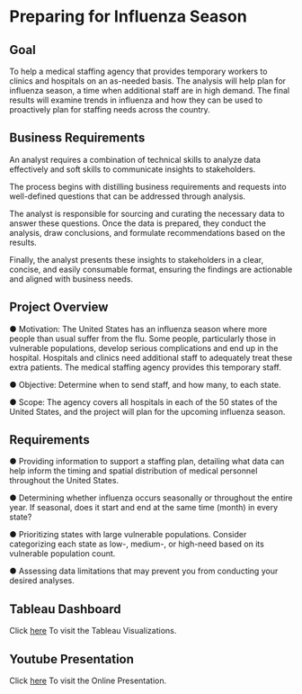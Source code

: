 # Preparing for Influenza Season

## Goal
 To help a medical staffing agency that provides temporary workers to clinics
 and hospitals on an as-needed basis. The analysis will help plan for influenza
 season, a time when additional staff are in high demand. The final results will
 examine trends in influenza and how they can be used to proactively plan for
 staffing needs across the country.
 
 ## Business Requirements
 An analyst requires a combination of technical skills to analyze data effectively and soft skills to communicate insights to stakeholders. 
 
 The process begins with distilling business requirements and requests into well-defined questions that can be addressed through analysis.
 
 The analyst is responsible for sourcing and curating the necessary data to answer these questions. Once the data is prepared, they conduct the analysis, draw conclusions, and formulate recommendations based on 
 the results.
 
 Finally, the analyst presents these insights to stakeholders in a clear, concise, and easily consumable format, ensuring the findings are actionable and aligned with business needs.
 
 ##  Project Overview
 
 ● Motivation: The  United States has an influenza season where more people than usual
 suffer from the flu. Some people, particularly those in vulnerable populations, develop serious
 complications and end up in the hospital. Hospitals and clinics need additional staff to
 adequately treat these extra patients. The medical staffing agency provides this temporary
 staff.
 
 ● Objective: Determine when to send staff, and how many, to each state.
 
 ● Scope: The agency covers all hospitals in each of the 50 states of the United States, and
 the project will plan for the upcoming influenza season.

 ## Requirements
 
 ● Providing information to support a staffing plan, detailing what data can help inform the timing
 and spatial distribution of medical personnel throughout the United States.
 
 ● Determining whether influenza occurs seasonally or throughout the entire year. If seasonal,
 does it start and end at the same time (month) in every state?
 
 ● Prioritizing states with large vulnerable populations. Consider categorizing each state as low-,
 medium-, or high-need based on its vulnerable population count.
 
 ● Assessing data limitations that may prevent you from conducting your desired analyses.

 ## Tableau Dashboard
Click [here](https://public.tableau.com/app/profile/tamer.nas1925/viz/Ex2_9InfluenzaShield/InfluenzaShield) To visit the Tableau Visualizations.

## Youtube Presentation
Click [here](https://youtu.be/N_D8C8OBGJA) To visit the Online Presentation.
